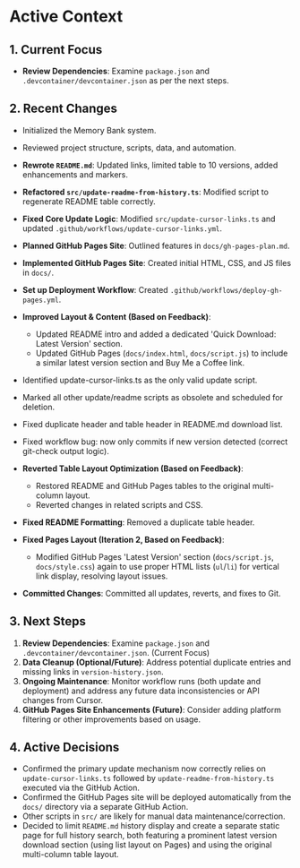 <!-- Version: 1.12 | Last Updated: 2025-06-06 -->

# Active Context

## 1. Current Focus

- **Review Dependencies**: Examine `package.json` and `.devcontainer/devcontainer.json` as per the next steps.

## 2. Recent Changes

- Initialized the Memory Bank system.
- Reviewed project structure, scripts, data, and automation.
- **Rewrote `README.md`**: Updated links, limited table to 10 versions, added enhancements and markers.
- **Refactored `src/update-readme-from-history.ts`**: Modified script to regenerate README table correctly.
- **Fixed Core Update Logic**: Modified `src/update-cursor-links.ts` and updated `.github/workflows/update-cursor-links.yml`.
- **Planned GitHub Pages Site**: Outlined features in `docs/gh-pages-plan.md`.
- **Implemented GitHub Pages Site**: Created initial HTML, CSS, and JS files in `docs/`.
- **Set up Deployment Workflow**: Created `.github/workflows/deploy-gh-pages.yml`.
- **Improved Layout & Content (Based on Feedback)**:
    - Updated README intro and added a dedicated 'Quick Download: Latest Version' section.
    - Updated GitHub Pages (`docs/index.html`, `docs/script.js`) to include a similar latest version section and Buy Me a Coffee link.


- Identified update-cursor-links.ts as the only valid update script.
- Marked all other update/readme scripts as obsolete and scheduled for deletion.
- Fixed duplicate header and table header in README.md download list.
- Fixed workflow bug: now only commits if new version detected (correct git-check output logic).
- **Reverted Table Layout Optimization (Based on Feedback)**:
    - Restored README and GitHub Pages tables to the original multi-column layout.
    - Reverted changes in related scripts and CSS.
- **Fixed README Formatting**: Removed a duplicate table header.
- **Fixed Pages Layout (Iteration 2, Based on Feedback)**:
    - Modified GitHub Pages 'Latest Version' section (`docs/script.js`, `docs/style.css`) again to use proper HTML lists (`ul`/`li`) for vertical link display, resolving layout issues.
- **Committed Changes**: Committed all updates, reverts, and fixes to Git.

## 3. Next Steps

1.  **Review Dependencies**: Examine `package.json` and `.devcontainer/devcontainer.json`. (Current Focus)
2.  **Data Cleanup (Optional/Future)**: Address potential duplicate entries and missing links in `version-history.json`.
3.  **Ongoing Maintenance**: Monitor workflow runs (both update and deployment) and address any future data inconsistencies or API changes from Cursor.
4.  **GitHub Pages Site Enhancements (Future)**: Consider adding platform filtering or other improvements based on usage.

## 4. Active Decisions

- Confirmed the primary update mechanism now correctly relies on `update-cursor-links.ts` followed by `update-readme-from-history.ts` executed via the GitHub Action.
- Confirmed the GitHub Pages site will be deployed automatically from the `docs/` directory via a separate GitHub Action.
- Other scripts in `src/` are likely for manual data maintenance/correction.
- Decided to limit `README.md` history display and create a separate static page for full history search, both featuring a prominent latest version download section (using list layout on Pages) and using the original multi-column table layout.
